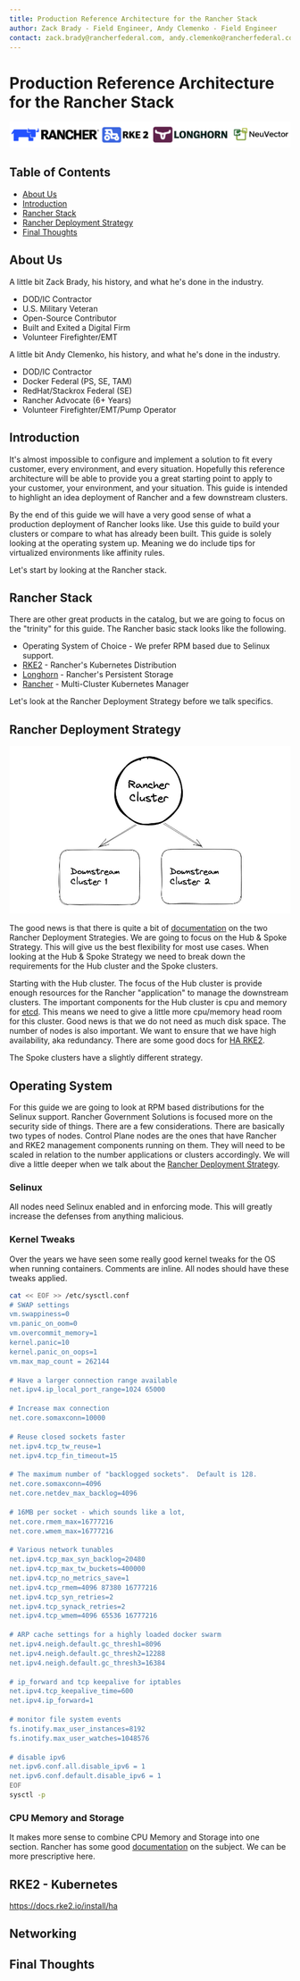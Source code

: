 ```yaml
---
title: Production Reference Architecture for the Rancher Stack
author: Zack Brady - Field Engineer, Andy Clemenko - Field Engineer
contact: zack.brady@rancherfederal.com, andy.clemenko@rancherfederal.com
---
```


# Production Reference Architecture for the Rancher Stack

![rgs-banner](/images/rgs-banner-rounded.png)

## Table of Contents

* [About Us](#about-us)
* [Introduction](#introduction)
* [Rancher Stack](#Rancher-Stack)
* [Rancher Deployment Strategy](#Rancher-Deployment-Strategy)
* [Final Thoughts](#final-thoughts)

## About Us

A little bit Zack Brady, his history, and what he's done in the industry.

* DOD/IC Contractor
* U.S. Military Veteran
* Open-Source Contributor
* Built and Exited a Digital Firm
* Volunteer Firefighter/EMT

A little bit Andy Clemenko, his history, and what he's done in the industry.

* DOD/IC Contractor
* Docker Federal (PS, SE, TAM)
* RedHat/Stackrox Federal (SE)
* Rancher Advocate (6+ Years)
* Volunteer Firefighter/EMT/Pump Operator

## Introduction

It's almost impossible to configure and implement a solution to fit every customer, every environment, and every situation. Hopefully this reference architecture will be able to provide you a great starting point to apply to your customer, your environment, and your situation. This guide is intended to highlight an idea deployment of Rancher and a few downstream clusters.

By the end of this guide we will have a very good sense of what a production deployment of Rancher looks like. Use this guide to build your clusters or compare to what has already been built. This guide is solely looking at the operating system up. Meaning we do include tips for virtualized environments like affinity rules.

Let's start by looking at the Rancher stack.

## Rancher Stack

There are other great products in the catalog, but we are going to focus on the "trinity" for this guide. The Rancher basic stack looks like the following.

* Operating System of Choice - We prefer RPM based due to Selinux support.
* [RKE2](https://www.rancher.com/products/rke) - Rancher's Kubernetes Distribution
* [Longhorn](https://www.rancher.com/products/longhorn) - Rancher's Persistent Storage
* [Rancher](https://www.rancher.com/products/rancher) - Multi-Cluster Kubernetes Manager

Let's look at the Rancher Deployment Strategy before we talk specifics.


## Rancher Deployment Strategy

![spoke](/images/topo.jpg)

The good news is that there is quite a bit of [documentation](https://ranchermanager.docs.rancher.com/reference-guides/best-practices/rancher-server/rancher-deployment-strategy) on the two Rancher Deployment Strategies. We are going to focus on the Hub & Spoke Strategy. This will give us the best flexibility for most use cases. When looking at the Hub & Spoke Strategy we need to break down the requirements for the Hub cluster and the Spoke clusters.

Starting with the Hub cluster. The focus of the Hub cluster is provide enough resources for the Rancher "application" to manage the downstream clusters. The important components for the Hub cluster is cpu and memory for [etcd](https://etcd.io/). This means we need to give a little more cpu/memory head room for this cluster. Good news is that we do not need as much disk space. The number of nodes is also important. We want to ensure that we have high availability, aka redundancy. There are some good docs for [HA RKE2](https://docs.rke2.io/install/ha).

The Spoke clusters have a slightly different strategy. 



## Operating System

For this guide we are going to look at RPM based distributions for the Selinux support. Rancher Government Solutions is focused more on the security side of things. There are a few considerations. There are basically two types of nodes. Control Plane nodes are the ones that have Rancher and RKE2 management components running on them. They will need to be scaled in relation to the number applications or clusters accordingly. We will dive a little deeper when we talk about the [Rancher Deployment Strategy](#Rancher-Deployment-Strategy).

### Selinux

All nodes need Selinux enabled and in enforcing mode. This will greatly increase the defenses from anything malicious.

### Kernel Tweaks

Over the years we have seen some really good kernel tweaks for the OS when running containers. Comments are inline. All nodes should have these tweaks applied.

```bash
cat << EOF >> /etc/sysctl.conf
# SWAP settings
vm.swappiness=0
vm.panic_on_oom=0
vm.overcommit_memory=1
kernel.panic=10
kernel.panic_on_oops=1
vm.max_map_count = 262144

# Have a larger connection range available
net.ipv4.ip_local_port_range=1024 65000

# Increase max connection
net.core.somaxconn=10000

# Reuse closed sockets faster
net.ipv4.tcp_tw_reuse=1
net.ipv4.tcp_fin_timeout=15

# The maximum number of "backlogged sockets".  Default is 128.
net.core.somaxconn=4096
net.core.netdev_max_backlog=4096

# 16MB per socket - which sounds like a lot,
net.core.rmem_max=16777216
net.core.wmem_max=16777216

# Various network tunables
net.ipv4.tcp_max_syn_backlog=20480
net.ipv4.tcp_max_tw_buckets=400000
net.ipv4.tcp_no_metrics_save=1
net.ipv4.tcp_rmem=4096 87380 16777216
net.ipv4.tcp_syn_retries=2
net.ipv4.tcp_synack_retries=2
net.ipv4.tcp_wmem=4096 65536 16777216

# ARP cache settings for a highly loaded docker swarm
net.ipv4.neigh.default.gc_thresh1=8096
net.ipv4.neigh.default.gc_thresh2=12288
net.ipv4.neigh.default.gc_thresh3=16384

# ip_forward and tcp keepalive for iptables
net.ipv4.tcp_keepalive_time=600
net.ipv4.ip_forward=1

# monitor file system events
fs.inotify.max_user_instances=8192
fs.inotify.max_user_watches=1048576

# disable ipv6
net.ipv6.conf.all.disable_ipv6 = 1
net.ipv6.conf.default.disable_ipv6 = 1
EOF
sysctl -p
```

### CPU Memory and Storage

It makes more sense to combine CPU Memory and Storage into one section. Rancher has some good [documentation](https://ranchermanager.docs.rancher.com/pages-for-subheaders/installation-requirements#hardware-requirements) on the subject. We can be more prescriptive here.






## RKE2 - Kubernetes
https://docs.rke2.io/install/ha



## Networking




## Final Thoughts

